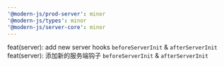 ```yaml
---
'@modern-js/prod-server': minor
'@modern-js/types': minor
'@modern-js/server-core': minor
---
```


feat(server): add new server hooks `beforeServerInit` & `afterServerInit`
feat(server): 添加新的服务端钩子 `beforeServerInit` & `afterServerInit`
